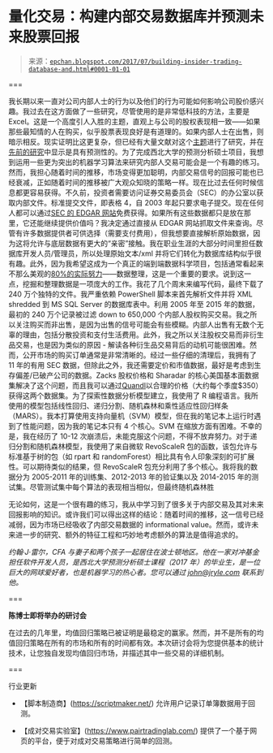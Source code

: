 <!--yml

分类：未分类

日期：2024-05-12 18:56:03

-->

# 量化交易：构建内部交易数据库并预测未来股票回报

> 来源：[`epchan.blogspot.com/2017/07/building-insider-trading-database-and.html#0001-01-01`](http://epchan.blogspot.com/2017/07/building-insider-trading-database-and.html#0001-01-01)

===

我长期以来一直对公司内部人士的行为以及他们的行为可能如何影响公司股价感兴趣。我过去在这方面做了一些研究，尽管使用的是非常低科技的方法，主要是 Excel。这是一个高度引人入胜的主题，直观上与公司的股权表现相一致——如果那些最知情的人在购买，似乎股票表现良好是有道理的。如果内部人士在出售，则暗示相反。现实证明比这更复杂，但已经有大量文献对这个[主题](https://scholar.google.com/scholar?hl=en&q=insider+trading&btnG=&as_sdt=1%2C22&as_sdtp=)进行了研究，并在[先前的研究](https://www.amazon.com/Investment-Intelligence-Insider-Trading-Press/dp/0262692341/ref=sr_1_1?ie=UTF8&qid=1500148884&sr=8-1&keywords=nejat+seyhun)中显示是具有预测性的。为了完成西北大学的预测分析硕士项目，我想到运用一些更为突出的机器学习算法来研究内部人交易可能会是一个有趣的练习。然而，我担心随着时间的推移，市场变得更加聪明，内部交易信号的回报可能也已经衰减，正如随着时间的推移被广大观众知晓的策略一样。现在比过去任何时候信息都更容易获得。不久前，投资者需要访问证券交易委员会（SEC）的办公室以获取内部文件。标准提交文件，即表格 4，自 2003 年起只要求电子提交。现在任何人都可以通过[SEC 的 EDGAR 网站](https://www.sec.gov/edgar/searchedgar/companysearch.html)免费获得。如果所有这些数据都只是放在那里，它还能继续提供价值吗？我决定通过直接从 EDGAR 网站抓取文件来查询。尽管有许多数据提供者可供选择（需要支付费用），但我想要直接解析原始数据，因为这将允许与底层数据有更大的“亲密”接触。我在职业生涯的大部分时间里担任数据库开发人员/管理员，所以处理原始文本/xml 并将它们转化为数据库结构似乎很有趣。此外，因为我希望这成为一个真正的端到端数据科学项目，包括通常看起来不那么美观的[80%的实际努力](http://blog.revolutionanalytics.com/2014/08/data-cleaning-is-a-critical-part-of-the-data-science-process.html)——数据整理，这是一个重要的要求。说到这一点，挖掘和整理数据是一项庞大的工作。我花了几个周末来编写代码，最终下载了 240 万个独特的文件。我严重依赖 PowerShell 脚本来首先解析文件并将 XML shredded 到 MS SQL Server 的数据库表中。利用 2005 年至 2015 年的数据，最初的 240 万个记录被过滤 down to 650,000 个内部人股权购买交易。我之所以关注购买而非出售，是因为出售的信号可能会有些模糊。内部人出售有无数个无辜的理由，包括分散投资和支付生活费用。此外，我之所以关注股权交易而非衍生品交易，也是因为类似的原因 - 解读各种衍生品交易背后的动机可能很困难。然而，公开市场的购买订单通常是非常清晰的。经过一些仔细的清理后，我拥有了 11 年的有用 SEC 数据，但除此之外，我还需要定价和市值数据，最好是考虑到生存偏差/已破产公司的数据。Zacks 股权价格和 Sharadar 的核心美国基本面数据集解决了这个问题，而且我可以通过[Quandl](https://www.quandl.com/)以合理的价格（大约每个季度$350）获得这两个数据集。为了探索性数据分析模型建立，我使用了 R 编程语言。我所使用的模型包括线性回归、递归分割、随机森林和乘性适应性回归样条（MARS）。我本打算使用支持向量机（SVM）模型，但在我的笔记本上运行时遇到了性能问题，因为我的笔记本只有 4 个核心。SVM 在缩放方面有困难。不幸的是，我在经历了 10-12 次崩溃后，未能克服这个问题，不得不放弃努力。对于递归分割和随机森林模型，我使用了来自微软 RevoScaleR 包的函数，该包允许与标准基于树的包（如 rpart 和 randomForest）相比具有令人印象深刻的可扩展性。可以期待类似的结果，但 RevoScaleR 包充分利用了多个核心。我将我的数据分为 2005-2011 年的训练集、2012-2013 年的验证集以及 2014-2015 年的测试集。尽管测试集中每个算法的表现相当相似，但最终随机森林胜

无论如何，这是一个很有趣的练习，我从中学习到了很多关于内部交易及其对未来回报影响的知识。或许我们可以得出这样的结论：随着时间的推移，这一信号已经减弱，因为市场已经吸收了内部交易数据的 informational value。然而，或许未来进一步的研究、额外的特征工程和巧妙地考虑额外的算法是值得追求的。

*约翰·J·雷尔，CFA 与妻子和两个孩子一起居住在波士顿地区。他在一家对冲基金担任软件开发人员，是西北大学预测分析硕士课程（2017 年）的毕业生，是一位巨大的网球爱好者，也是机器学习的热心者。您可以通过 john@jryle.com 联系到他。*

===

**陈博士即将举办的研讨会**

在过去的几年里，均值回归策略已被证明是最稳定的赢家。然而，并不是所有的均值回归策略在所有的市场和所有的时间都有效。本次研讨会将为您提供基本的统计技术，让您独自发现均值回归市场，并描述其中一些交易的详细机制。

===

行业更新

+   【脚本制造商】(https://scriptmaker.net/) 允许用户记录订单簿数据用于回测。

+   【成对交易实验室】(https://www.pairtradinglab.com/) 提供了一个基于网页的平台，便于对成对交易策略进行简单的回测。

